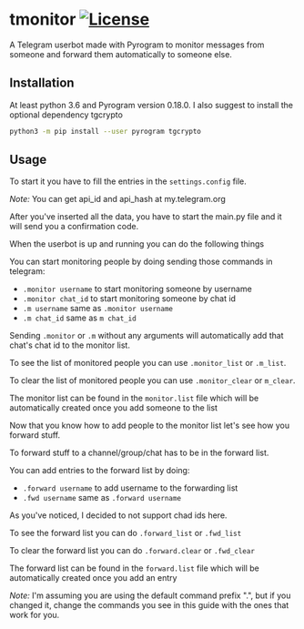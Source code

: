 # tmonitor [![License](https://img.shields.io/badge/License-AGPLv3-green)](https://img.shields.io/badge/License-AGPLv3-green) 
A Telegram userbot made with Pyrogram to monitor messages from someone and forward them automatically to someone else.

## Installation

At least python 3.6 and Pyrogram version 0.18.0.
I also suggest to install the optional dependency tgcrypto

```bash
python3 -m pip install --user pyrogram tgcrypto
```

## Usage

To start it you have to fill the entries in the `settings.config` file.

*Note:* You can get api\_id and api\_hash at my.telegram.org

After you've inserted all the data, you have to start the main.py file and it will send you a confirmation code.

When the userbot is up and running you can do the following things

You can start monitoring people by doing sending those commands in telegram:

* `.monitor username` to start monitoring someone by username
* `.monitor chat_id` to start monitoring someone by chat id
* `.m username` same as `.monitor username`
* `.m chat_id` same as `m chat_id`

Sending `.monitor` or `.m` without any arguments will automatically add that chat's chat id to the monitor list.

To see the list of monitored people you can use `.monitor_list` or `.m_list`.

To clear the list of monitored people you can use `.monitor_clear` or `m_clear`.

The monitor list can be found in the `monitor.list` file which will be automatically created once you add someone to the list



Now that you know how to add people to the monitor list let's see how you forward stuff.

To forward stuff to a channel/group/chat has to be in the forward list.

You can add entries to the forward list by doing:

* `.forward username` to add username to the forwarding list
* `.fwd username` same as `.forward username`

As you've noticed, I decided to not support chad ids here.

To see the forward list you can do `.forward_list` or `.fwd_list`

To clear the forward list you can do `.forward.clear` or `.fwd_clear`

The forward list can be found in the `forward.list` file which will be automatically created once you add an entry



*Note:* I'm assuming you are using the default command prefix ".", but if you changed it, change the commands you see in this guide with the ones that work for you.
